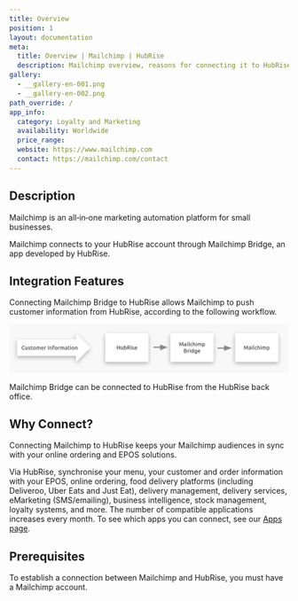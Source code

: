 ```yaml
---
title: Overview
position: 1
layout: documentation
meta:
  title: Overview | Mailchimp | HubRise
  description: Mailchimp overview, reasons for connecting it to HubRise and summary of integrated features. Synchronise data between your EPOS and your apps.
gallery:
  - __gallery-en-001.png
  - __gallery-en-002.png
path_override: /
app_info:
  category: Loyalty and Marketing
  availability: Worldwide
  price_range:
  website: https://www.mailchimp.com
  contact: https://mailchimp.com/contact
---
```


## Description

Mailchimp is an all‑in‑one marketing automation platform for small businesses.

Mailchimp connects to your HubRise account through Mailchimp Bridge, an app developed by HubRise.

## Integration Features

Connecting Mailchimp Bridge to HubRise allows Mailchimp to push customer information from HubRise, according to the following workflow.

![Mailchimp Bridge Workflow](../images/007-en-2x-connection-diagram.png)

Mailchimp Bridge can be connected to HubRise from the HubRise back office.

## Why Connect?

Connecting Mailchimp to HubRise keeps your Mailchimp audiences in sync with your online ordering and EPOS solutions.

Via HubRise, synchronise your menu, your customer and order information with your EPOS, online ordering, food delivery platforms (including Deliveroo, Uber Eats and Just Eat), delivery management, delivery services, eMarketing (SMS/emailing), business intelligence, stock management, loyalty systems, and more. The number of compatible applications increases every month. To see which apps you can connect, see our [Apps page](/apps).

## Prerequisites

To establish a connection between Mailchimp and HubRise, you must have a Mailchimp account.
